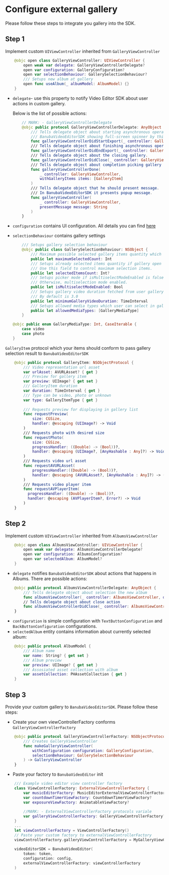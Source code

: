 # Configure external gallery

 Please follow these steps to integrate you gallery into the SDK.

## Step 1
Implement custom `UIViewController` inherited from `GalleryViewController`

```swift
    @objc open class GalleryViewController: UIViewController {
        open weak var delegate: GalleryViewControllerDelegate?
        open var configuration: GalleryConfiguration?
        open var selectionBehaviour: GallerySelectionBehaviour?
        /// Setups new album at gallery
        open func useAlbum(_ albumModel: AlbumModel) {}
    }
```

- `delegate`- use this property to notify Video Editor SDK about user actions in custom gallery.

    Below is the list of possible actions:
    ```swift
        // MARK: - GalleryViewControllerDelegate
        @objc public protocol GalleryViewControllerDelegate: AnyObject {
            /// Tells delegate object about starting asynchronous operations at the gallery.
            /// BanubaVideoEditorSDK showing full-screen spinner by this event. It can help to prevent unnecessary actions from a user.
            func galleryViewControllerDidStartExport(_ controller: GalleryViewController)
            /// Tells delegate object about finishing asynchronous operations at the gallery
            func galleryViewControllerDidEndExport(_ controller: GalleryViewController)
            /// Tells delegate object about the closing gallery.
            func galleryViewControllerDidClose(_ controller: GalleryViewController)
            /// Tells delegate object about completion picking gallery items.
            func galleryViewControllerDone(
                _ controller: GalleryViewController,
                withGalleryItems items: [GalleryItem]
            )
            /// Tells delegate object that he should present message.
            /// In BanubaVideoEditorSDK it presents popup message.
            func galleryViewController(
                _ controller: GalleryViewController,
                presentMessage message: String
            )
        }
    ```

- `configuration` contains UI configuration. All details you can find [here](https://github.com/Banuba/ve-sdk-ios-integration-sample/blob/main/mdDocs/gallery_styles.md)
- `selectionBehaviour` contains gallery settings

    ```swift
        /// Setups gallery selection behaviour
        @objc public class GallerySelectionBehaviour: NSObject {
            /// Maximum possible selected gallery items quantity which can select a user.
            public let maximumSelectedCount: Int
            /// Setups already selected items quantity if gallery open as a picker at trimmer sceen or other cases.
            /// Use this field to control maximum selection items.
            public let selectedItemsCount: Int?
            /// Setups picker mode if isMultiselectModeEnabled is false.
            /// Otherwise, multiselection mode enabled.
            public let isMultiselectModeEnabled: Bool
            /// Setups gallery video duration fetched from user gallery supported by BanubaVideoEditorSDK.
            /// By default is 3.0
            public let minimumGalleryVideoDuration: TimeInterval
            /// Setups allowed media types which user can select in gallery
            public let allowedMediaTypes: [GalleryMediaType]
        }

    @objc public enum GalleryMediaType: Int, CaseIterable {
        case video
        case photo
    }
    ```

`GalleryItem` protocol which your items should conform to pass gallery selection result to `BanubaVideoEditorSDK`

```swift
    @objc public protocol GalleryItem: NSObjectProtocol {
        /// Video representation url asset
        var urlAsset: AVURLAsset? { get }
        /// Preview for gallery item
        var preview: UIImage? { get set }
        /// GalleryItem duration
        var duration: TimeInterval { get }
        /// Type can be video, photo or unknown
        var type: GalleryItemType { get }
          
        /// Requests preview for displaying in gallery list
        func requestPreview(
            size: CGSize,
            handler: @escaping (UIImage?) -> Void
        )
        /// Requests photo with desired size
        func requestPhoto(
            size: CGSize,
            progressHandler: ((Double) -> (Bool))?,
            handler: @escaping (UIImage?, [AnyHashable : Any]?) -> Void
        )
        /// Requests video url asset
        func requestAVURLAsset(
            progressHandler:((Double) -> (Bool))?,
            handler: @escaping (AVURLAsset?, [AnyHashable : Any]?) -> ()
        )
        /// Requests video player item
        func requestAVPlayerItem(
          progressHandler: ((Double) -> (Bool))?,
          handler: @escaping (AVPlayerItem?, Error?) -> Void
        )
    }
```

## Step 2
Implement custom `UIViewController` inherited from `AlbumsViewController`

```swift
    @objc open class AlbumsViewController: UIViewController {
        open weak var delegate: AlbumsViewControllerDelegate?
        open var configuration: AlbumsConfiguration?
        open var selectedAlbum: AlbumModel?
    }
```

- `delegate` notifies `BanubaVideoEditorSDK` about actions that happens in Albums. There are possible actions:

```swift
    @objc public protocol AlbumsViewControllerDelegate: AnyObject {
        /// Tells delegate object about selection the new album
        func albumsViewController(_ controller: AlbumsViewController, didSelect album: AlbumModel)
        // Tells delegate object about close action
        func albumsViewControllerDidClose(_ controller: AlbumsViewController)
    }
```

- `configuration` is simple configuration with `TextButtonConfiguration` and `BackButtonConfiguration` configurations.
- `selectedAlbum` entity contains information about currently selected album:

```swift
    @objc public protocol AlbumModel {
        /// Album name
        var name: String? { get set }
        /// Album preview
        var preview: UIImage? { get set }
        /// Assosiated asset collection with album
        var assetCollection: PHAssetCollection { get }
    }
```

## Step 3
Provide your custom gallery to `BanubaVideoEditorSDK`. Please follow these steps:
- Create your own viewControllerFactory conforms `GalleryViewControllerFactory`

```swift
    @objc public protocol GalleryViewControllerFactory: NSObjectProtocol {
        /// Creates GalleryViewController
        func makeGalleryViewController(
            withConfiguration configuration: GalleryConfiguration,
            selectionBehaviour: GallerySelectionBehaviour
        ) -> GalleryViewController
    }
```

- Paste your factory to `BanubaVideoEditor` init

```swift
    /// Example video editor view controller factory
    class ViewControllerFactory: ExternalViewControllerFactory {
        var musicEditorFactory: MusicEditorExternalViewControllerFactory?
        var countdownTimerViewFactory: CountdownTimerViewFactory?
        var exposureViewFactory: AnimatableViewFactory?
        
        //MARK: - ExternalViewControllerFactory protocols variale
        var galleryViewControllerFactory: GalleryViewControllerFactory?
    }
    ...
    let viewControllerFactory = ViewControllerFactory()
    // Paste your custom factory to externalViewControllerFactory
    viewControllerFactory.galleryViewControllerFactory = MyGalleryViewControllersFactory()
                
    videoEditorSDK = BanubaVideoEditor(
        token: token,
        configuration: config,
        externalViewControllerFactory: viewControllerFactory
    )
```
